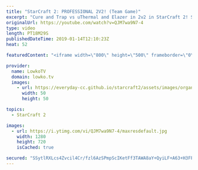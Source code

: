 ```yaml
---
title: "StarCraft 2: PROFESSIONAL 2V2! (Team Game)"
excerpt: "Cure and Trap vs uThermal and Elazer in 2v2 in StarCraft 2! Subscribe for more videos: http://lowko.tv/youtube Epic archon match: https://goo.gl/echvbd  Not something I usually get to cast! In this video I give commentary to a professional team game in StarCraft 2.  Check out Lowko merchandise: http://lowko.tv/merch"
originalUrl: https://youtube.com/watch?v=QJM7wa9N7-4
type: video
length: PT18M29S
publishedDateTime: 2019-01-14T12:10:23Z
heat: 52

featuredContent: "<iframe width=\"800\" height=\"500\" frameborder=\"0\" src=\"https://www.youtube.com/embed/QJM7wa9N7-4\" allow=\"accelerometer; autoplay; encrypted-media; gyroscope; picture-in-picture\" allowfullscreen></iframe>"

provider:
  name: LowkoTV
  domain: lowko.tv
  images:
    - url: https://everyday-cc.github.io/starcraft2/assets/images/organizations/lowko.tv-50x50.jpg
      width: 50
      height: 50

topics:
  - StarCraft 2

images:
  - url: https://i.ytimg.com/vi/QJM7wa9N7-4/maxresdefault.jpg
    width: 1280
    height: 720
    isCached: true

secured: "SSytlRXLcs4Zvcil4Cr/fzl6AzSPmpScIKetFf3TAWA8aY+QyiLF+A63+H3FPi4YJRcbvbDTC3ZJIuI6lLSjOf7XYNyVrGI92jDKxmx8FtH60PI9FW13xoGNnI/qVon+L05DbdcbuXDONQ+u/GyMlInCTPezNyS1GfMj/CrSBKh9NWxu1q3/Nfy3lIr2kDbPOgiKmgZYDVO1fCi4CRlsKKUIdnpiq55YfFp/RBXCtYWsUv/X8lk08UNrnFJOO813ODCYcepBJ72/zSn1V8u9bxd47fv/p9GCqY0LH3nScyI1PeFFYd1yN/070QsCq392oUIMHCmx/Xt7XxAIqb0Z6si5TK5D1+jK69HZfvQl3FY8V1Ep56+4dPt6T1AxfmtzZUIt57s4gouAGbYNukeeMIueCA8tUILC2MPjMdWNk9t1JO3TDdW+p9yMfhATt5fc;xMM/u4SZFAv46DOQYXE4HQ=="
---
```


